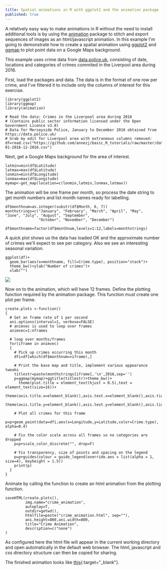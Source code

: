 ```yaml
---
title: Spatial animations in R with ggplot2 and the animation package
published: true
---
```


A relatively easy way to make animations in R without the need to install additional tools is by using the [animation](https://cran.r-project.org/web/packages/animation/index.html) package to stitch and export sequences of images as an html/javascript animation. In this example I'm going to demonstrate how to create a spatial animation using [ggplot2](http://ggplot2.org/) and [ggmap](https://cran.r-project.org/web/packages/ggmap/index.html) to plot point data on a Google Maps background.  

This example uses crime data from [data.police.uk](https://data.police.uk/), consisting of date, locations and categories of crimes commited in the Liverpool area during 2016.

First, load the packages and data. The data is in the format of one row per crime, and I've filtered it to include only the columns of interest for this exercise.  

```
library(ggplot2)
library(ggmap)
library(animation)

# Read the data: Crimes in the Liverpool area during 2016 
# (Contains public sector information licensed under the Open Government Licence v3.0)
# Data for Merseyside Police, January to December 2016 obtained from https://data.police.uk/
# Grab my edit for Liverpool area with extraneous columns removed:
df=read.csv("https://github.com/annezj/basic_R_tutorials/raw/master/data/Liverpool-01-2016-12-2016.csv")
```

Next, get a Google Maps background for the area of interest.

```
latmin=min(df$Latitude)
latmax=max(df$Latitude)
lonmin=min(df$Longitude)
lonmax=max(df$Longitude)
mymap<-get_map(location=c(lonmin,latmin,lonmax,latmax)) 
```

The animation will be one frame per month, so process the date string to get month numbers and list month names ready for labelling.

```
df$monthnum=as.integer(substr(df$Month, 6, 7))
monthstrings=c("January", "February", "March", "April", "May", 					"June", "July", "August", "September",
               "October", "November", "December")
               df$monthname=factor(df$monthnum,levels=1:12,labels=monthstrings)
```

A quick plot shows us the data has loaded OK and the approximate number of crimes we'll expect to see per category. Also we see an interesting seasonal variation.

```
ggplot(df)+
  geom_bar(aes(x=monthname, fill=Crime.type), position="stack")+
  theme_bw()+ylab("Number of crimes")+
  xlab("")
```
![]({{site.baseurl}}/https://annezj.github.io/assets/images/posts/crime_bar.png)

Now on to the animation, which will have 12 frames. Define the plotting function required by the animation package. This function must create one plot per frame.

```
create.plots <-function()
{
  # Set an frame rate of 1 per second
  ani.options(interval=1, verbose=FALSE)
  # animvec is used to loop over frames
  animvec=1:nframes

  # loop over months/frames
  for(iframe in animvec)
  {
    # Pick up crimes occurring this month
    dfi=df[which(df$monthnum==iframe),]
    
    # Print the base map and title, implement various appearance tweaks
    titlestr=paste(monthstrings[iframe],'\n',2016,sep='')
    p=ggmap(mymap)+ggtitle(titlestr)+theme_bw()+
      theme(plot.title = element_text(hjust = 0.5),text = element_text(size=16))+
  	theme(axis.title.x=element_blank(),axis.text.x=element_blank(),axis.ticks.x=element_blank())+
      theme(axis.title.y=element_blank(),axis.text.y=element_blank(),axis.ticks.y=element_blank())
    
    # Plot all crimes for this frame
    p=p+geom_point(data=dfi,aes(x=Longitude,y=Latitude,color=Crime.type), alpha=0.4)
    
    # Fix the color scale across all frames so no categories are dropped
    p=p+scale_color_discrete("", drop=F)
    
    # Fix transparency, size of points and spacing on the legend
    p=p+guides(colour = guide_legend(override.aes = list(alpha = 1, size=4), keyheight = 1.5))
    print(p)  
  }
}
```

Animate by calling the function to create an html animation from the plotting function.

```
saveHTML(create.plots(),
         img.name="crime_animation",
         autoplay=T,
         outdir=getwd(),
         htmlfile=paste("crime_animation.html", sep=""),
         ani.height=800,ani.width=800,
         title="Crime Animation",
         description=c("none")
)
```

As configured here the html file will appear in the current working directory and open automatically in the default web browser. The html, javascript and css directory structure can then be copied for sharing.

The finished animation looks like [this](https://annezj.github.io/assets/animations/anim-embed.html){:target="_blank"}.
